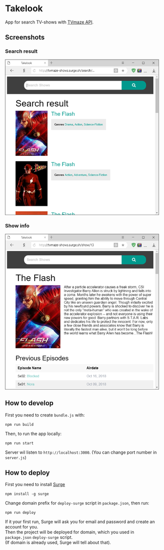 # Takelook
App for search TV-shows with [TVmaze API](http://www.tvmaze.com/api).

## Screenshots

### Search result
<img src="https://github.com/fortymorgan/takelook/blob/master/screenshots/Search.png" alt="Search" title="Search result" />

### Show info
<img src="https://github.com/fortymorgan/takelook/blob/master/screenshots/Show.png" alt="Show" title="Show info" />

## How to develop
First you need to create `bundle.js` with:
```
npm run build
```
Then, to run the app locally:
```
npm run start
```
Server wil listen to `http://localhost:3000`. (You can change port number in `server.js`)

## How to deploy
First you need to install [Surge](http://surge.sh)
```
npm install -g surge
```
Change domain prefix for `deploy-surge` script in `package.json`, then run:
```
npm run deploy
```
If it your first run, Surge will ask you for email and password and create an account for you.  
Then the project will be deployed for domain, which you used in `package.json` `deploy-surge` script.  
(If domain is already used, Surge will tell about that).
